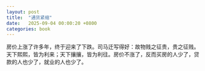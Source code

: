 ```yaml
---
layout: post
title:  "通货紧缩"
date:   2025-09-04 00:00:20 +0800
categories: book
---
```

房价上涨了许多年，终于迎来了下跌。司马迁写得好：故物贱之征贵，贵之征贱。天下熙熙，皆为利来；天下攘攘，皆为利往。房价不涨了，反而买房的人少了，贷款的人也少了，就业的人也少了。
 







